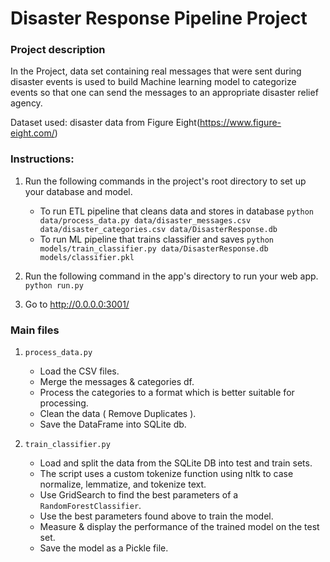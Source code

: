 # Disaster Response Pipeline Project

### Project description
In the Project, data set containing real messages that were sent during disaster events is used to build Machine learning model to categorize events so that one can send the messages to an appropriate disaster relief agency.

Dataset used: disaster data from Figure Eight(https://www.figure-eight.com/)

### Instructions:
1. Run the following commands in the project's root directory to set up your database and model.

    - To run ETL pipeline that cleans data and stores in database
        `python data/process_data.py data/disaster_messages.csv data/disaster_categories.csv data/DisasterResponse.db`
    - To run ML pipeline that trains classifier and saves
        `python models/train_classifier.py data/DisasterResponse.db models/classifier.pkl`

2. Run the following command in the app's directory to run your web app.
    `python run.py`

3. Go to http://0.0.0.0:3001/

### Main files
1. `process_data.py`
    - Load the CSV files.
    - Merge the messages & categories df. 
    - Process the categories to a format which is better suitable for processing.
    - Clean the data ( Remove Duplicates ).
    - Save the DataFrame into SQLite db.
    
2. `train_classifier.py`
    - Load and split the data from the SQLite DB into test and train sets.
    - The script uses a custom tokenize function using nltk to case normalize, lemmatize, and tokenize text.
    - Use GridSearch to find the best parameters of a `RandomForestClassifier`.
    - Use the best parameters found above to train the model.
    - Measure & display the performance of the trained model on the test set. 
    - Save the model as a Pickle file. 
